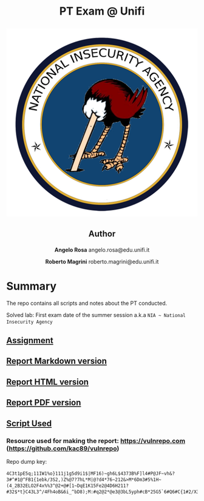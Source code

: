 # <p style="text-align:center;">PT Exam @ Unifi</p>
![img](media/imgs/nia.jpg)

## <p style="text-align:center;">Author</p>
<p style="text-align:center;"><b>Angelo Rosa</b> angelo.rosa@edu.unifi.it</p>
<p style="text-align:center;"><b>Roberto Magrini</b> roberto.magrini@edu.unifi.it</p>

# Summary 

The repo contains all scripts and notes about the PT conducted.

Solved lab: First exam date of the summer session a.k.a `NIA ~ National Insecurity Agency`

##  [Assignment](Assignment%20June%202025.pdf) 
##  [Report Markdown version](reports/report.md)
##  [Report HTML version](reports/report.html)
##  [Report PDF version](reports/report.pdf)
##  [Script Used](scripts)
### Resource used for making the report: https://vulnrepo.com (https://github.com/kac89/vulnrepo)

Repo dump key:

```
4C3t1pE5q;11IW1%o}111j1g5d9i1$|MF16)~gh6L$4373B%F]l4#P@JF~vh&?3#^#1@^FB1{1ebk/3S2,)Z%@7?7hL*M|@?d4*76~212&>M*6Dm3#5%1H~(4_2B32ELO2F4x%%3^@2+@#[1~DqE1K15Fe2@4D6H211?#32$*t}C43L3^/4Fh4oB&6i_^bD8);M:#q2@2*@e3@3bL5yph#cB*25G5`6#Q6#C{1#2/X3DB@()1c37424Hyy$+V#X`
```